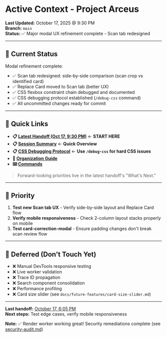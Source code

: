 # Active Context - Project Arceus

**Last Updated:** October 17, 2025 @ 9:30 PM  
**Branch:** `main`  
**Status:** ✅ Major modal UX refinement complete - Scan tab redesigned

---

## 🎯 Current Status

Modal refinement complete:
- ✅ Scan tab redesigned: side-by-side comparison (scan crop vs identified card)
- ✅ Replace Card moved to Scan tab (better UX)
- ✅ CSS flexbox constraint chain debugged and documented
- ✅ CSS debugging protocol established (`/debug-css` command)
- ✅ All uncommitted changes ready for commit

---

## 📖 Quick Links

- **📋 [Latest Handoff (Oct 17, 9:30 PM)](./handoffs/2025/10-october/context_handoff_20251017_2130.md)** ← **START HERE**
- **📋 [Session Summary](./summaries/2025/10-october/session_summary_20251017_modal_ux.md)** ← **Quick Overview**
- **📋 [CSS Debugging Protocol](./css-debugging-protocol.md)** ← **Use `/debug-css` for hard CSS issues**
- **📂 [Organization Guide](./ORGANIZATION.md)**
- **⌨️ [Commands](./COMMAND_REFERENCE.md)**

> Forward-looking priorities live in the latest handoff's "What's Next."

---

## 🔴 Priority

1. **Test new Scan tab UX** - Verify side-by-side layout and Replace Card flow
2. **Verify mobile responsiveness** - Check 2-column layout stacks properly on mobile
3. **Test card-correction-modal** - Ensure padding changes don't break scan review flow

---

## 🚫 Deferred (Don't Touch Yet)

- ❌ Manual DevTools responsive testing
- ❌ Live worker validation  
- ❌ Trace ID propagation
- ❌ Search component consolidation
- ❌ Performance profiling
- ❌ Card size slider (see `docs/future-features/card-size-slider.md`)

---

**Last handoff:** [October 17, 6:05 PM](./handoffs/2025/10-october/context_handoff_20251017_1805.md)  
**Next steps:** Test edge cases, verify mobile responsiveness

**Note:** ✅ Render worker working great! Security remediations complete (see [security-audit.md](../security-audit.md))
